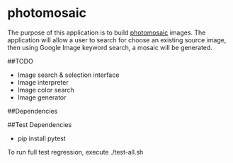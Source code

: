 # photomosaic

The purpose of this application is to build [photomosaic](https://en.wikipedia.org/wiki/Photographic_mosaic) images. The application will allow a user to search for choose an existing source image, then using Google Image keyword search, a mosaic will be generated.

##TODO
  * Image search & selection interface
  * Image interpreter
  * Image color search
  * Image generator

##Dependencies

##Test Dependencies
  * pip install pytest

  To run full test regression, execute ./test-all.sh

